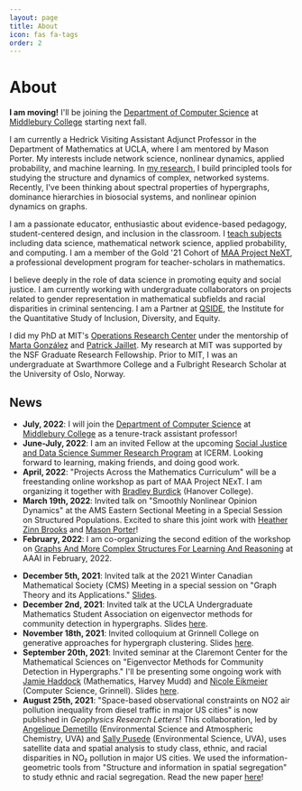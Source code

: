 ```yaml
---
layout: page
title: About
icon: fas fa-tags
order: 2
---
```


# About

**I am moving!** I'll be joining the [Department of Computer Science](https://www.middlebury.edu/academics/cs) at [Middlebury College](https://www.middlebury.edu/#story645114) starting next fall. 

I am currently a Hedrick Visiting Assistant Adjunct Professor in the Department of Mathematics at UCLA, where I am mentored by Mason Porter. My interests include network science, nonlinear dynamics, applied probability, and machine learning. In [my research](/research), I build principled tools for studying the structure and dynamics of complex, networked systems. Recently, I've been thinking about spectral properties of hypergraphs, dominance hierarchies in biosocial systems, and nonlinear opinion dynamics on graphs. 

I am a passionate educator, enthusiastic about evidence-based pedagogy, student-centered design, and inclusion in the classroom. I [teach subjects](/teaching) including data science, mathematical network science, applied probability, and computing.  I am a member of the Gold '21 Cohort of [MAA Project NeXT](https://www.maa.org/programs-and-communities/professional-development/project-next), a professional development program for teacher-scholars in mathematics. 

I believe deeply in the role of data science in promoting equity and social justice.  I am currently working with undergraduate collaborators on projects related to gender representation in mathematical subfields and racial disparities in criminal sentencing. I am a Partner at [QSIDE](https://qsideinstitute.org/), the Institute for the Quantitative Study of Inclusion, Diversity, and Equity. 

I did my PhD at MIT's [Operations Research Center](https://www.mit.edu/~orc/) under the mentorship of [Marta González](https://ced.berkeley.edu/ced/faculty-staff/marta-gonzalez) and [Patrick Jaillet](http://web.mit.edu/jaillet/www/). My research at MIT was supported by the NSF Graduate Research Fellowship. Prior to MIT, I was an undergraduate at Swarthmore College and a Fulbright Research Scholar at the University of Oslo, Norway. 

## News

- **July, 2022**: I will join the [Department of Computer Science](https://www.middlebury.edu/academics/cs) at [Middlebury College](https://www.middlebury.edu/#story645114) as a tenure-track assistant professor! 
- **June-July, 2022**: I am an invited Fellow at the upcoming [Social Justice and Data Science Summer Research Program](https://icerm.brown.edu/programs/ep-22-dssj/) at ICERM. Looking forward to learning, making friends, and doing good work. 
- **April, 2022**: "Projects Across the Mathematics Curriculum" will be a freestanding online workshop as part of MAA Project NExT. I am organizing it together with [Bradley Burdick](https://sites.google.com/view/bradleylewisburdick) (Hanover College). 
- **March 19th, 2022**: Invited talk on "Smoothly Nonlinear Opinion Dynamics" at the AMS Eastern Sectional Meeting in a Special Session on Structured Populations. Excited to share this joint work with [Heather Zinn Brooks](https://math.hmc.edu/hzinnbrooks/) and [Mason Porter](https://www.math.ucla.edu/~mason/)! 
- **February, 2022**: I am co-organizing the second edition of the workshop on [Graphs And More Complex Structures For Learning And Reasoning](https://sites.google.com/view/gclr2021/speakers) at AAAI in February, 2022. 
<!-- - **January 24th, 2021**: Invited colloquium at Swarthmore College on eigenvector methods for hypergraph community detection. Slides [here](http://www.philchodrow.com/talks/swat-2022/#1).  -->
<!-- - **January 13th, 2021**: Invited colloquium at Wesleyan University on on generative approaches for hypergraph clustering. Slides [here](http://www.philchodrow.com/talks/wesleyan-2022/#1).  -->
- **December 5th, 2021**: Invited talk at the 2021 Winter Canadian Mathematical Society (CMS) Meeting in a special session on "Graph Theory and its Applications." [Slides](http://www.philchodrow.com/talks/hypergraph-spectral/CMS).
- **December 2nd, 2021**: Invited talk at the UCLA Undergraduate Mathematics Student Association on eigenvector methods for community detection in hypergraphs. Slides [here](http://www.philchodrow.com/talks/hypergraph-spectral/umsa#1).
- **November 18th, 2021**: Invited colloquium at Grinnell College on generative approaches for hypergraph clustering. Slides [here](http://www.philchodrow.com/talks/grinnell-2021).
- **September 20th, 2021**: Invited seminar at the Claremont Center for the Mathematical Sciences on "Eigenvector Methods for Community Detection in Hypergraphs." I'll be presenting some ongoing work with [Jamie Haddock](https://www.math.ucla.edu/~jhaddock/) (Mathematics, Harvey Mudd) and [Nicole Eikmeier](https://eikmeier.sites.grinnell.edu/) (Computer Science, Grinnell). Slides [here](http://www.philchodrow.com/talks/hypergraph-spectral/#1).
- **August 25th, 2021**: "Space-based observational constraints on NO2 air pollution inequality from diesel traffic in major US cities" is now published in *Geophysics Research Letters*! This collaboration, led by [Angelique Demetillo](https://maryangelique.com) (Environmental Science and Atmospheric Chemistry, UVA) and [Sally Pusede](https://pusede.evsc.virginia.edu) (Environmental Science, UVA), uses satellite data and spatial analysis to study class, ethnic, and racial disparities in NO₂ pollution in major US cities. We used the information-geometric tools from "Structure and information in spatial segregation" to study ethnic and racial segregation. Read the new paper [here](https://agupubs.onlinelibrary.wiley.com/doi/10.1029/2021GL094333)!
